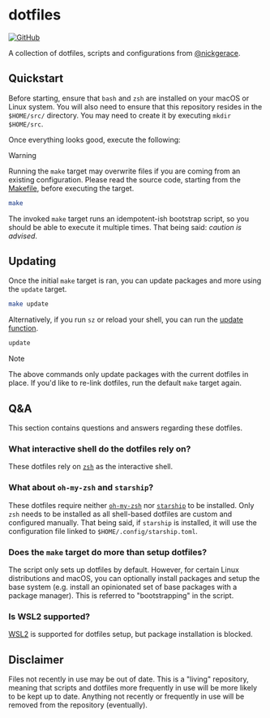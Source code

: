 # dotfiles

[![GitHub](https://img.shields.io/github/license/nickgerace/dotfiles?style=flat-square)](LICENSE)

A collection of dotfiles, scripts and configurations from [@nickgerace](https://github.com/nickgerace).

## Quickstart

Before starting, ensure that `bash` and `zsh` are installed on your macOS or Linux system.
You will also need to ensure that this repository resides in the `$HOME/src/` directory.
You may need to create it by executing `mkdir $HOME/src`.

Once everything looks good, execute the following:

> [!WARNING]
> Running the `make` target may overwrite files if you are coming from an existing configuration.
> Please read the source code, starting from the [Makefile](Makefile), before executing the target.

```bash
make
```

The invoked `make` target runs an idempotent-ish bootstrap script, so you should be able to execute it multiple times.
That being said: *caution is advised*.

## Updating

Once the initial `make` target is ran, you can update packages and more using the `update` target.

```bash
make update
```

Alternatively, if you run `sz` or reload your shell, you can run the [update function](zsh/update.zsh).

```bash
update
```

> [!NOTE]
> The above commands only update packages with the current dotfiles in place.
> If you'd like to re-link dotfiles, run the default `make` target again.

## Q&A

This section contains questions and answers regarding these dotfiles.

### What interactive shell do the dotfiles rely on?

These dotfiles rely on [`zsh`](https://www.zsh.org/) as the interactive shell.

### What about `oh-my-zsh` and `starship`?

These dotfiles require neither [`oh-my-zsh`](https://ohmyz.sh/) nor [`starship`](https://starship.rs/) to be installed.
Only `zsh` needs to be installed as all shell-based dotfiles are custom and configured manually.
That being said, if `starship` is installed, it will use the configuration file linked to `$HOME/.config/starship.toml`.

### Does the `make` target do more than setup dotfiles?

The script only sets up dotfiles by default.
However, for certain Linux distributions and macOS, you can optionally install packages and setup the base system (e.g. install an opinionated set of base packages with a package manager).
This is referred to "bootstrapping" in the script.

### Is WSL2 supported?

[WSL2](https://learn.microsoft.com/en-us/windows/wsl/) is supported for dotfiles setup, but package installation is blocked.

## Disclaimer

Files not recently in use may be out of date.
This is a "living" repository, meaning that scripts and dotfiles more frequently in use will be more likely to be kept up to date.
Anything not recently or frequently in use will be removed from the repository (eventually).

